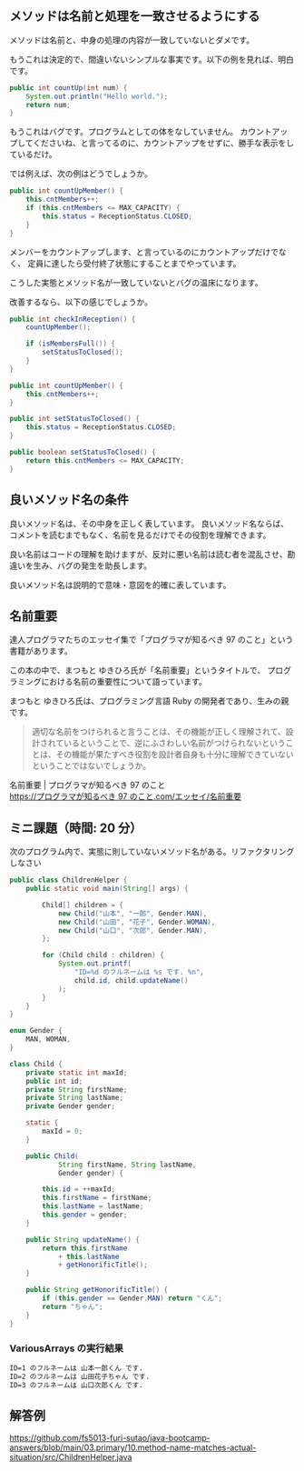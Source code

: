 ## メソッドは名前と処理を一致させるようにする

メソッドは名前と、中身の処理の内容が一致していないとダメです。

もうこれは決定的で、間違いないシンプルな事実です。以下の例を見れば、明白です。

```java
public int countUp(int num) {
    System.out.println("Hello world.");
    return num;
}
```

もうこれはバグです。プログラムとしての体をなしていません。
カウントアップしてくださいね、と言ってるのに、カウントアップをせずに、勝手な表示をしているだけ。

では例えば、次の例はどうでしょうか。

```java
public int countUpMember() {
    this.cntMembers++;
    if (this.cntMembers <= MAX_CAPACITY) {
        this.status = ReceptionStatus.CLOSED;
    }
}
```

メンバーをカウントアップします、と言っているのにカウントアップだけでなく、
定員に達したら受付終了状態にすることまでやっています。

こうした実態とメソッド名が一致していないとバグの温床になります。

改善するなら、以下の感じでしょうか。

```java
public int checkInReception() {
    countUpMember();

    if (isMembersFull()) {
        setStatusToClosed();
    }
}

public int countUpMember() {
    this.cntMembers++;
}

public int setStatusToClosed() {
    this.status = ReceptionStatus.CLOSED;
}

public boolean setStatusToClosed() {
    return this.cntMembers <= MAX_CAPACITY;
}
```

## 良いメソッド名の条件

良いメソッド名は、その中身を正しく表しています。
良いメソッド名ならば、コメントを読むまでもなく、名前を見るだけでその役割を理解できます。

良い名前はコードの理解を助けますが、反対に悪い名前は読む者を混乱させ、勘違いを生み、バグの発生を助長します。

良いメソッド名は説明的で意味・意図を的確に表しています。

## 名前重要

達人プログラマたちのエッセイ集で「プログラマが知るべき 97 のこと」という書籍があります。

この本の中で、まつもと ゆきひろ氏が「名前重要」というタイトルで、
プログラミングにおける名前の重要性について語っています。

まつもと ゆきひろ氏は、プログラミング言語 Ruby の開発者であり、生みの親です。

> 適切な名前をつけられると言うことは、その機能が正しく理解されて、設計されているということで、逆にふさわしい名前がつけられないということは、その機能が果たすべき役割を設計者自身も十分に理解できていないということではないでしょうか。

名前重要 | プログラマが知るべき 97 のこと  
[https://プログラマが知るべき 97 のこと.com/エッセイ/名前重要
](https://xn--97-273ae6a4irb6e2hsoiozc2g4b8082p.com/%E3%82%A8%E3%83%83%E3%82%BB%E3%82%A4/%E5%90%8D%E5%89%8D%E9%87%8D%E8%A6%81/)

## ミニ課題（時間: 20 分）

次のプログラム内で、実態に則していないメソッド名がある。リファクタリングしなさい

```java
public class ChildrenHelper {
    public static void main(String[] args) {

        Child[] children = {
            new Child("山本", "一郎", Gender.MAN),
            new Child("山田", "花子", Gender.WOMAN),
            new Child("山口", "次郎", Gender.MAN),
        };

        for (Child child : children) {
            System.out.printf(
                "ID=%d のフルネームは %s です. %n",
                child.id, child.updateName()
            );
        }
    }
}

enum Gender {
    MAN, WOMAN,
}

class Child {
    private static int maxId;
    public int id;
    private String firstName;
    private String lastName;
    private Gender gender;

    static {
        maxId = 0;
    }

    public Child(
            String firstName, String lastName,
            Gender gender) {

        this.id = ++maxId;
        this.firstName = firstName;
        this.lastName = lastName;
        this.gender = gender;
    }

    public String updateName() {
        return this.firstName
            + this.lastName
            + getHonorificTitle();
    }

    public String getHonorificTitle() {
        if (this.gender == Gender.MAN) return "くん";
        return "ちゃん";
    }
}
```

### VariousArrays の実行結果

```txt title=ChildrenHelperクラスの実行結果
ID=1 のフルネームは 山本一郎くん です.
ID=2 のフルネームは 山田花子ちゃん です.
ID=3 のフルネームは 山口次郎くん です.
```

## 解答例

https://github.com/fs5013-furi-sutao/java-bootcamp-answers/blob/main/03.primary/10.method-name-matches-actual-situation/src/ChildrenHelper.java
